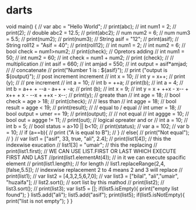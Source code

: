 # darts
void main() { //   var abc = "Hello World"; //   print(abc); //   int num1 = 2; //   print(2); //   double abc2 = 12.5; //   print(abc2); //   num num2 = 6; //   num num3 = 5.5; //   print(num2); //   print(num3); //   String asif = "12"; //   print(asif); //   String roll12 = "Asif = 40"; //   print(roll12);    //   int num1 = 2; //   int num2 = 6; //     bool check = num1>num2; //     print(check);    //   Opretors adding //   int num1 = 50; //   int num2 = 60; //     int check = num1 + num2;  // print (check);      // //   multiplication    //   int asif = 660; //   int amjad = 550; //   int output = asif*amjad; // //  concatenate    //   print("Number 1 is : ${asif}");    //   print ("output is ${output}");    // post increment  increment    //   int x = 10; //   int y = x++; //   print (y);    // //   pre increment //   int a = 10; //   int b = ++a; //   print(b);    //   int a = 4; //   int b = a++ + --a - a++ + -a; //     print (b);       //   int x = 9; //   int y = x + ++x - x-- + x++ + x - --x + ++x - x--;    //   print(y);             // greate than     //   int age = 18; //   bool check = age > 18; //     print(check);    //   // less than    //   int agge = 18; //     bool result = agge &lt; 19; //   print(result);    //   // equal to / equal     //   int umer = 18; //     bool output = umer == 19; //   print(output);     //   // not equal    //   int aggge = 10; //     bool out = aggge != 11;    //   print(out);          // logical opreater and or    //   int a = 10; //   int b = 5; //     bool status = a>10 || b&lt;10; //   print(status);             //   var a = 102; //     var b = 10; //     if (a==b){ //       print ("A is equal to B"); //     } //        else{ //          print("Not equal"); //     }        // var list1 = ["asif", 33, true, "ali", 2.4];    //  print(list1[4]); // this the indexwise exucation    //  list1[3] = "umair"; // this the replacing         //  print(list1.first); // WE CAN USE LIST.FIRST OR LAST WHICH EXECUTE FIRST AND LAST     //print(list1.elementAt(4)); // in it we can execute spacific element    // print(list1.length); // for length    // list1.replaceRange(2,4,[false,5.5]); // indexwise replacement 2 to 4 means 2 and 3 will replace   // print(list1);     // var list2 = [4,3,2,5,6,7,0];  // var list3 = ["bilal", "ali","umair", "huzaifa"];     // list2.sort(); // sort list by this mathod  // print(list2);  // list3.sort();  // print(list3);    var list5 = [];   if(list5.isEmpty){     print("empty list found");       }      list5.add("ali");   list5.add("asif");  print(list5);   if(list5.isNotEmpty){     print("list is not empty");        }                                                                                                                                                                                    }
